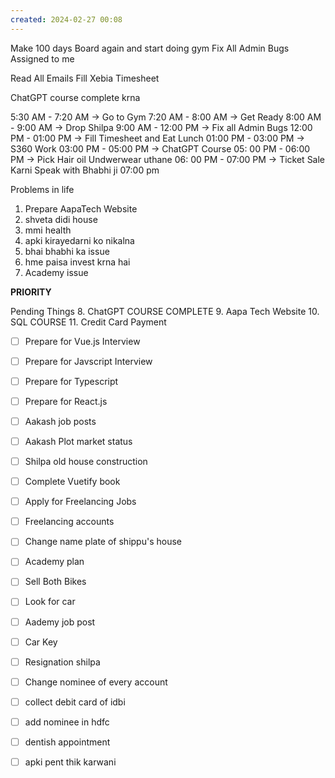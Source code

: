 ```yaml
---
created: 2024-02-27 00:08
---
```

Make 100 days Board again and start doing gym
Fix All Admin Bugs Assigned to me

Read All Emails
Fill Xebia Timesheet

ChatGPT course complete krna

5:30 AM - 7:20 AM -> Go to Gym
7:20 AM - 8:00 AM -> Get Ready
8:00 AM - 9:00 AM -> Drop Shilpa
9:00 AM - 12:00 PM -> Fix all Admin Bugs
12:00 PM - 01:00 PM -> Fill Timesheet and Eat Lunch
01:00 PM - 03:00 PM -> S360 Work
03:00 PM - 05:00 PM -> ChatGPT Course
05: 00 PM - 06:00 PM -> Pick Hair oil
					  Undwerwear uthane
06: 00 PM - 07:00 PM -> Ticket Sale Karni
					Speak with Bhabhi ji
07:00 pm


Problems in life
1. Prepare AapaTech Website
2. shveta didi house
3. mmi health
4. apki kirayedarni ko nikalna
5. bhai bhabhi ka issue
6. hme paisa invest krna hai
7. Academy issue


**PRIORITY**

Pending Things
8. ChatGPT COURSE COMPLETE
9. Aapa Tech Website
10. SQL COURSE
11. Credit Card Payment

- [ ] Prepare for Vue.js Interview
- [ ] Prepare for Javscript Interview
- [ ] Prepare for Typescript
- [ ] Prepare for React.js
- [ ] Aakash job posts
- [ ] Aakash Plot market status
- [ ] Shilpa old house construction
- [ ] Complete Vuetify book
- [ ] Apply for Freelancing Jobs
- [ ] Freelancing accounts
- [ ] Change name plate of shippu's house
- [ ] Academy plan
- [ ] Sell Both Bikes
- [ ] Look for car
- [ ] Aademy job post
- [ ] Car Key
- [ ] Resignation shilpa
- [ ] Change nominee of every account
- [ ] collect debit card of idbi
- [ ] add nominee in hdfc
- [ ] dentish appointment
- [ ] apki pent thik karwani


